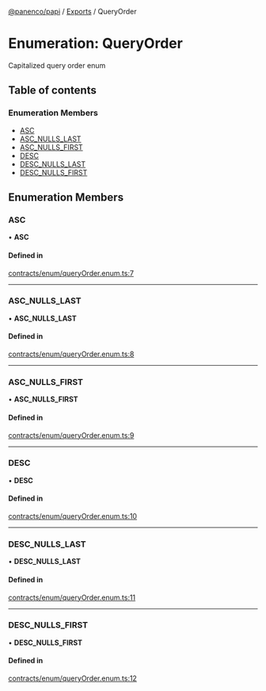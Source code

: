 [@panenco/papi](../README.md) / [Exports](../modules.md) / QueryOrder

# Enumeration: QueryOrder

Capitalized query order enum

## Table of contents

### Enumeration Members

- [ASC](QueryOrder.md#asc)
- [ASC\_NULLS\_LAST](QueryOrder.md#asc_nulls_last)
- [ASC\_NULLS\_FIRST](QueryOrder.md#asc_nulls_first)
- [DESC](QueryOrder.md#desc)
- [DESC\_NULLS\_LAST](QueryOrder.md#desc_nulls_last)
- [DESC\_NULLS\_FIRST](QueryOrder.md#desc_nulls_first)

## Enumeration Members

### ASC

• **ASC**

#### Defined in

[contracts/enum/queryOrder.enum.ts:7](https://github.com/Panenco/papi/blob/1321f55/src/contracts/enum/queryOrder.enum.ts#L7)

___

### ASC\_NULLS\_LAST

• **ASC\_NULLS\_LAST**

#### Defined in

[contracts/enum/queryOrder.enum.ts:8](https://github.com/Panenco/papi/blob/1321f55/src/contracts/enum/queryOrder.enum.ts#L8)

___

### ASC\_NULLS\_FIRST

• **ASC\_NULLS\_FIRST**

#### Defined in

[contracts/enum/queryOrder.enum.ts:9](https://github.com/Panenco/papi/blob/1321f55/src/contracts/enum/queryOrder.enum.ts#L9)

___

### DESC

• **DESC**

#### Defined in

[contracts/enum/queryOrder.enum.ts:10](https://github.com/Panenco/papi/blob/1321f55/src/contracts/enum/queryOrder.enum.ts#L10)

___

### DESC\_NULLS\_LAST

• **DESC\_NULLS\_LAST**

#### Defined in

[contracts/enum/queryOrder.enum.ts:11](https://github.com/Panenco/papi/blob/1321f55/src/contracts/enum/queryOrder.enum.ts#L11)

___

### DESC\_NULLS\_FIRST

• **DESC\_NULLS\_FIRST**

#### Defined in

[contracts/enum/queryOrder.enum.ts:12](https://github.com/Panenco/papi/blob/1321f55/src/contracts/enum/queryOrder.enum.ts#L12)
